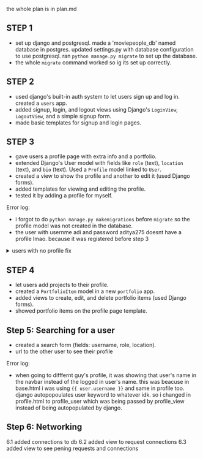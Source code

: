 the whole plan is in plan.md

## STEP 1
- set up django and postgresql. made a 'moviepeople_db' named database in postgres. updated settings.py with database configuration to use postgresql. ran `python manage.py migrate` to set up the database. 
- the whole `migrate` command worked so ig its set up correctly.

## STEP 2
- used django's built-in auth system to let users sign up and log in. created a `users` app.
- added signup, login, and logout views using Django's `LoginView`, `LogoutView`, and a simple signup form.
- made basic templates for signup and login pages.


## STEP 3
- gave users a profile page with extra info and a portfolio.
- extended Django's User model with fields like `role` (text), `location` (text), and `bio` (text). Used a `Profile` model linked to `User`.
- created a view to show the profile and another to edit it (used Django forms).
- added templates for viewing and editing the profile.
- tested it by adding a profile for myself.

Error log:
- i forgot to do `python manage.py makemigrations` before `migrate` so the profile model was not created in the database. 
- the user with usernme adi and password aditya275 doesnt have a profile lmao. because it was registered before step 3
<details>
<summary> users with no profile fix</summary>
first open up shell 

```python
python manage.py shell
```
then run this code
```python
from django.contrib.auth.models import User
from users.models import Profile

# Get all users
users = User.objects.all()

# Create profiles for users who don't have one
for user in users:
    try:
        # Check if profile exists
        profile = user.profile
        print(f"Profile for {user.username} already exists")
    except Profile.DoesNotExist:
        # Create profile if it doesn't exist
        Profile.objects.create(user=user)
        print(f"Created profile for {user.username}")
```

</details>

## STEP 4
- let users add projects to their profile.
- created a `PortfolioItem` model in a new `portfolio` app.
- added views to create, edit, and delete portfolio items (used Django forms).
- showed portfolio items on the profile page template.

## Step 5: Searching for a user
- created a search form (fields: username, role, location).
- url to the other user to see their profile

Error log:
- when going to difffernt guy's profile, it was showing that user's name in the navbar instead of the logged in user's name. this was beacuse in base.html i was using `{{ user.username }}` and same in profile too. django  autopopoulates user keyword to whatever idk. so i changed in profile.html to profile_user which was being passed by profile_view instead of being autopopulated by django.

## Step 6: Networking
6.1 added connections to db
6.2 added view to request connections
6.3 added view to see pening requests and connections
